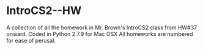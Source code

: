 # IntroCS2--HW
A collection of all the homework in Mr. Brown's IntroCS2 class from HW#37 onward. 
Coded in Python 2.7.9 for Mac OSX
All homeworks are numbered for ease of perusal. 
